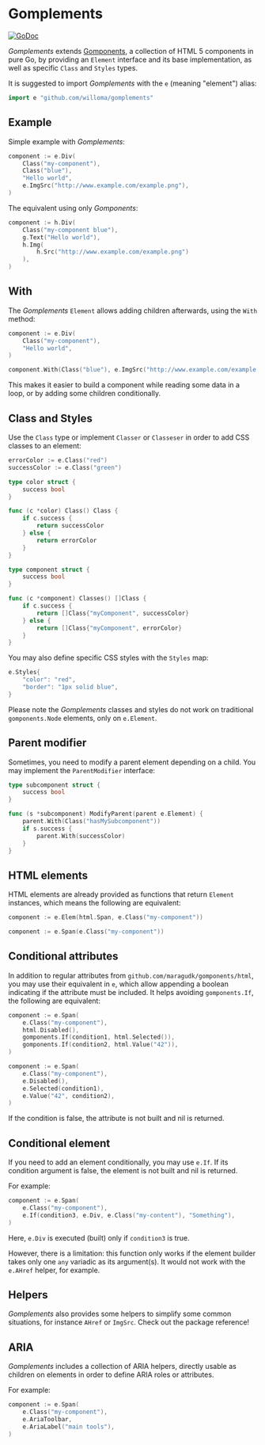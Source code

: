 # Gomplements

[![GoDoc](https://pkg.go.dev/badge/github.com/willoma/gomplements)](https://pkg.go.dev/github.com/willoma/gomplements)

_Gomplements_ extends [Gomponents](https://www.gomponents.com/), a collection of HTML 5 components in pure Go, by providing an `Element` interface and its base implementation, as well as specific `Class` and `Styles` types.

It is suggested to import _Gomplements_ with the `e` (meaning "element") alias:

```go
import e "github.com/willoma/gomplements"
```

## Example

Simple example with _Gomplements_:

```go
component := e.Div(
	Class("my-component"),
	Class("blue"),
	"Hello world",
	e.ImgSrc("http://www.example.com/example.png"),
)
```

The equivalent using only _Gomponents_:

```go
component := h.Div(
	Class("my-component blue"),
	g.Text("Hello world"),
	h.Img(
		h.Src("http://www.example.com/example.png")
	),
)
```

## With

The _Gomplements_ `Element` allows adding children afterwards, using the `With` method:

```go
component := e.Div(
	Class("my-component"),
	"Hello world",
)

component.With(Class("blue"), e.ImgSrc("http://www.example.com/example.png"))
```

This makes it easier to build a component while reading some data in a loop, or by adding some children conditionally.

## Class and Styles

Use the `Class` type or implement `Classer` or `Classeser` in order to add CSS classes to an element:

```go
errorColor := e.Class("red")
successColor := e.Class("green")

type color struct {
	success bool
}

func (c *color) Class() Class {
	if c.success {
		return successColor
	} else {
		return errorColor
	}
}

type component struct {
	success bool
}

func (c *component) Classes() []Class {
	if c.success {
		return []Class{"myComponent", successColor}
	} else {
		return []Class{"myComponent", errorColor}
	}
}
```

You may also define specific CSS styles with the `Styles` map:

```go
e.Styles{
	"color": "red",
	"border": "1px solid blue",
}
```

Please note the _Gomplements_ classes and styles do not work on traditional `gomponents.Node` elements, only on `e.Element`.

## Parent modifier

Sometimes, you need to modify a parent element depending on a child. You may
implement the `ParentModifier` interface:

```go
type subcomponent struct {
	success bool
}

func (s *subcomponent) ModifyParent(parent e.Element) {
	parent.With(Class("hasMySubcomponent"))
	if s.success {
		parent.With(successColor)
	}
}
```

## HTML elements

HTML elements are already provided as functions that return `Element` instances,
which means the following are equivalent:

```go
component := e.Elem(html.Span, e.Class("my-component"))

component := e.Span(e.Class("my-component"))
```

## Conditional attributes

In addition to regular attributes from `github.com/maragudk/gomponents/html`, you may use their equivalent in `e`, which allow appending a boolean indicating if the attribute must be included. It helps avoiding `gomponents.If`, the following are equivalent:

```go
component := e.Span(
	e.Class("my-component"),
	html.Disabled(),
	gomponents.If(condition1, html.Selected()),
	gomponents.If(condition2, html.Value("42")),
)

component := e.Span(
	e.Class("my-component"),
	e.Disabled(),
	e.Selected(condition1),
	e.Value("42", condition2),
)
```

If the condition is false, the attribute is not built and nil is returned.

## Conditional element

If you need to add an element conditionally, you may use `e.If`. If its condition argument is false, the element is not built and nil is returned.

For example:

```go
component := e.Span(
	e.Class("my-component"),
	e.If(condition3, e.Div, e.Class("my-content"), "Something"),
)
```

Here, `e.Div` is executed (built) only if `condition3` is true.

However, there is a limitation: this function only works if the element builder takes only one `any` variadic as its argument(s). It would not work with the `e.AHref` helper, for example.

## Helpers

_Gomplements_ also provides some helpers to simplify some common situations,
for instance `AHref` or `ImgSrc`. Check out the package reference!

## ARIA

_Gomplements_ includes a collection of ARIA helpers, directly usable as children
on elements in order to define ARIA roles or attributes.

For example:

```go
component := e.Span(
	e.Class("my-component"),
	e.AriaToolbar,
	e.AriaLabel("main tools"),
)
```
